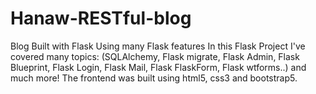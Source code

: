 # Hanaw-RESTful-blog
Blog Built with Flask Using many Flask features
In this Flask Project I've covered many topics: (SQLAlchemy, Flask migrate, Flask Admin, Flask Blueprint, Flask Login, Flask Mail, Flask FlaskForm, Flask wtforms..) and much more!
The frontend was built using html5, css3 and bootstrap5.
